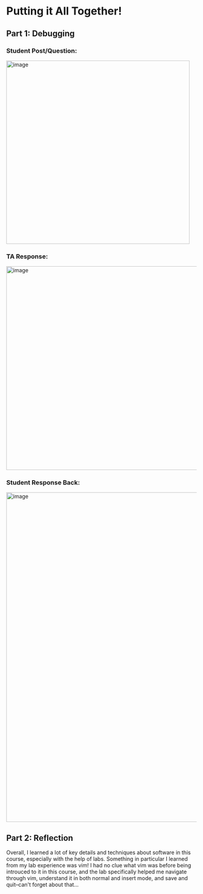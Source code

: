 # Putting it All Together!
## Part 1: Debugging
### Student Post/Question:

<img width="485" alt="image" src="https://github.com/lilytagvoryan/cse15l-lab-reports/assets/123005863/70d1d762-3a86-4d75-8c93-3f2b3c973637">

### TA Response:

<img width="539" alt="image" src="https://github.com/lilytagvoryan/cse15l-lab-reports/assets/123005863/20a01345-f828-432e-8536-2a077c26f631">

### Student Response Back:

<img width="872" alt="image" src="https://github.com/lilytagvoryan/cse15l-lab-reports/assets/123005863/98b50966-1a41-4a4c-a0c5-1335bb74c181">

## Part 2: Reflection
Overall, I learned a lot of key details and techniques about software in this course, especially with the help of labs. Something in particular I learned from my lab experience was vim! I had no clue what vim was before being introuced to it in this course, and the lab specifically helped me navigate through vim, understand it in both normal and insert mode, and save and quit–can't forget about that...
